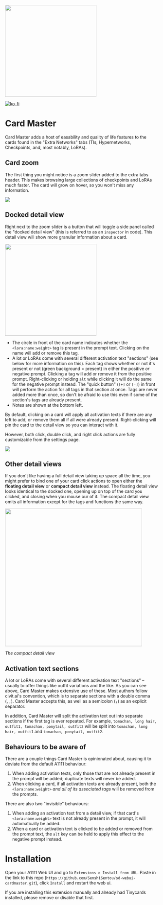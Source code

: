 <img src="https://github.com/SenshiSentou/sd-webui-tinycards/blob/cardmaster-beta/toma-chan.png" width="300">

[![ko-fi](https://ko-fi.com/img/githubbutton_sm.svg)](https://ko-fi.com/J3J81VHA2)

# Card Master

Card Master adds a host of easability and quality of life features to the cards found in the "Extra Networks" tabs (TIs, Hypernetworks, Checkpoints, and, most notably, LoRAs).

## Card zoom

The first thing you might notice is a zoom slider added to the extra tabs header. This makes browsing large collections of checkpoints and LoRAs much faster. The card will grow on hover, so you won't miss any information.

![](https://github.com/SenshiSentou/sd-webui-tinycards/blob/cardmaster-beta/preview.gif)

## Docked detail view

Right next to the zoom slider is a button that will toggle a side panel called the "docked detail view" (this is referred to as an `inspector` in code). This detail view will show more granular information about a card.

<img src="https://github.com/SenshiSentou/sd-webui-tinycards/blob/cardmaster-beta/docked-detail-view.png" width="300">

- The circle in front of the card name indicates whether the `<lora:name:weight>` tag is present in the prompt text. Clicking on the name will add or remove this tag.
- A lot or LoRAs come with several different activation text "sections" (see below for more information on this). Each tag shows whether or not it's present or not (green background = present) in either the positive *or* negative prompt. Clicking a tag will add or remove it from the positive prompt. Right-clicking or holding `alt` while clicking it will do the same for the negative prompt instead. The "quick button" (`[+]` or `[-]`) in front will perform the action for all tags in that section at once. Tags are never added more than once, so don't be afraid to use this even if some of the section's tags are already present.
- Notes are shown at the bottom left.

By default, clicking on a card will apply all activation texts if there are any left to add, or remove them all if all were already present. Right-clicking will pin the card to the detail view so you can interact with it.

However, both click, double click, and right click actions are fully customizable from the settings page.

![](https://github.com/SenshiSentou/sd-webui-tinycards/blob/cardmaster-beta/settings.png)

## Other detail views

If you don't like having a full detail view taking up space all the time, you might prefer to bind one of your card click actions to open either the **floating detail view** or **compact detail view** instead. The floating detail view looks identical to the docked one, opening up on top of the card you clicked, and closing when you mouse our of it. The compact detail view omits all information except for the tags and functions the same way.

<img src="https://github.com/SenshiSentou/sd-webui-tinycards/blob/cardmaster-beta/compact-detail-view.png" width="450">

*The compact detail view*

## Activation text sections

A lot or LoRAs come with several different activation text "sections" – usually to offer things like outfit variations and the like. As you can see above, Card Master makes extensive use of these. Most authors follow civit.ai's convention, which is to separate sections with a double comma (`,,`). Card Master accepts this, as well as a semicolon (`;`) as an explicit separator.

In addition, Card Master will split the activation text out into separate sections if the first tag is ever repeated. For example, `tomachan, long hair, outfit1, tomachan, ponytail, outfit2` will be split into `tomachan, long hair, outfit1` and `tomachan, ponytail, outfit2`.

## Behaviours to be aware of

There are a couple things Card Master is opinionated about, causing it to deviate from the default A1111 behaviour:

1. When adding activation texts, only those that are not already present in the prompt will be added; duplicate texts will never be added.
2. When clicking a card, if all activation texts are already present, both the `<lora:name:weight>` *and all of its associated tags* will be removed from the prompts.

There are also two "invisible" behaviours:

1. When adding an activation text from a detail view, if that card's `<lora:name:weight>` text is not already present in the prompt, it will automatically be added.
2. When a card or activation text is clicked to be added or removed from the prompt text, the `alt` key can be held to apply this effect to the negative prompt instead.

# Installation

Open your A1111 Web UI and go to `Extensions > Install from URL`. Paste in the link to this repo (`https://github.com/SenshiSentou/sd-webui-cardmaster.git`), click `Install` and restart the web ui.

If you are installing this extension manually and already had Tinycards installed, please remove or disable that first.

